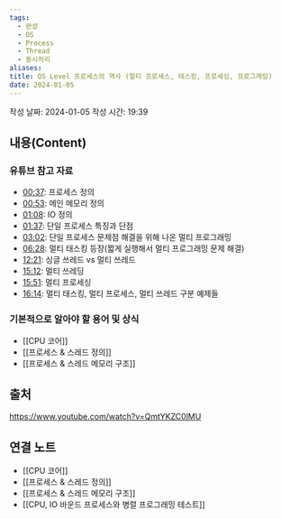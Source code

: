 ```yaml
---
tags:
  - 완성
  - OS
  - Process
  - Thread
  - 동시처리
aliases: 
title: OS Level 프로세스의 역사 (멀티 프로세스, 태스킹, 프로세싱, 프로그래밍)
date: 2024-01-05
---
```

작성 날짜: 2024-01-05
작성 시간: 19:39



## 내용(Content)

### 유튜브 참고 자료
- [00:37](https://www.youtube.com/watch?v=QmtYKZC0lMU#t=37.851879): 프로세스 정의
- [00:53](https://www.youtube.com/watch?v=QmtYKZC0lMU#t=53.62376716048207): 메인 메모리 정의
- [01:08](https://www.youtube.com/watch?v=QmtYKZC0lMU#t=68.13356082452393): IO 정의
- [01:37](https://www.youtube.com/watch?v=QmtYKZC0lMU#t=97.31720706902301): 단일 프로세스 특징과 단점
- [03:02](https://www.youtube.com/watch?v=QmtYKZC0lMU#t=182.971034): 단일 프로세스 문제점 해결을 위해 나온 멀티 프로그래밍
- [06:28](https://www.youtube.com/watch?v=QmtYKZC0lMU#t=388.642109): 멀티 태스킹 등장(짧게 실행해서 멀티 프로그래밍 문제 해결)
- [12:21](https://www.youtube.com/watch?v=QmtYKZC0lMU#t=741.795952): 싱글 쓰레드 vs 멀티 쓰레드
- [15:12](https://www.youtube.com/watch?v=QmtYKZC0lMU#t=912.477266): 멀티 쓰레딩
- [15:51](https://www.youtube.com/watch?v=QmtYKZC0lMU#t=951.3253507359595): 멀티 프로세싱
- [16:14](https://www.youtube.com/watch?v=QmtYKZC0lMU#t=974.204663): 멀티 태스킹, 멀티 프로세스, 멀티 쓰레드 구분 예제들


### 기본적으로 알아야 할 용어 및 상식
- [[CPU 코어]]
- [[프로세스 & 스레드 정의]]
- [[프로세스 & 스레드 메모리 구조]]


## 출처
https://www.youtube.com/watch?v=QmtYKZC0lMU
## 연결 노트
- [[CPU 코어]]
- [[프로세스 & 스레드 정의]]
- [[프로세스 & 스레드 메모리 구조]]
- [[CPU, IO 바운드 프로세스와 병렬 프로그래밍 테스트]]